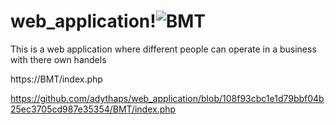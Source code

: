 # web_application!![BMT](https://user-images.githubusercontent.com/113617836/206839547-459dc149-90e4-46b1-bf5e-afad9ca11f94.jpg)
This is a web application where different people can operate in a business with there own handels

https://BMT/index.php

https://github.com/adythaps/web_application/blob/108f93cbc1e1d79bbf04b25ec3705cd987e35354/BMT/index.php

